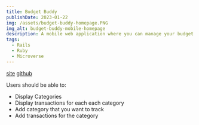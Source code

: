 ```yaml
---
title: Budget Buddy
publishDate: 2023-01-22
img: /assets/budget-buddy-homepage.PNG
img_alt: budget-buddy-mobile-homepage
description: A mobile web application where you can manage your budget
tags:
  - Rails
  - Ruby
  - Microverse
---
```


[site](https://budget-buddy-j2ry.onrender.com)
[github](https://github.com/ikennarichard/Budget-Buddy)

Users should be able to:

- Display Categories
- Display transactions for each each category
- Add category that you want to track
- Add transactions for the category
